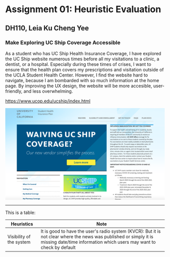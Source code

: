 # Assignment 01: Heuristic Evaluation
## DH110, Leia Ku Cheng Yee

### Make Exploring UC Ship Coverage Accessible

As a student who has UC Ship Health Insurance Coverage, I have explored the UC Ship website numerous times before all my visitations to a clinic, a dentist, or a hospital. Especially during these times of crises, I want to ensure that the health plan covers my prescriptions and visitation outside of the UCLA Student Health Center. However, I find the website hard to navigate, because I am bombarded with so much information at the home page. By improving the UX design, the website will  be more accesible, user-friendly, and less overwhelming. 

https://www.ucop.edu/ucship/index.html


<img src="./Homepage UCSHIP.png" width="800px">

---

This is a table:

| Heuristics | Note |
| ---------- | ---- |
| Visibility of the system | It is good to have the user's radio system (KVCR): But it is not clear where the news was published or simply it is missing date/time information which users may want to check by default|

